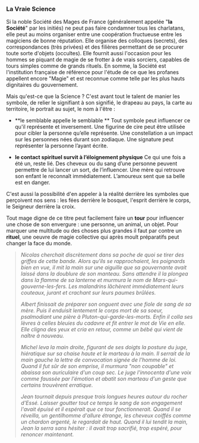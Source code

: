 ### La Vraie Science

Si la noble Société des Mages de France \(généralement appelée "**la Société**" par les initiés\) ne peut pas faire condamner tous les charlatans, elle peut au moins organiser entre une coopération fructueuse entre les magiciens de bonne réputation. Elle organise des colloques \(secrets\), des correspondances \(très privées\) et des filières permettant de se procurer toute sorte d'objets \(occultes\). Elle fournit aussi l'occasion pour les hommes se piquant de magie de se frotter à de vrais sorciers, capables de tours simples comme de grands rituels. En somme, la Société est l'institution française de référence pour l'étude de ce que les profanes appellent encore "Magie" et est reconnue comme telle par les plus hauts dignitaires du gouvernement.

Mais qu'est-ce que la Science ? C'est avant tout le talent de manier les symbole, de relier le signifiant à son signifié, le drapeau au pays, la carte au territoire, le portrait au sujet, le nom à l'être :

* **le semblable appelle le semblable ** Tout symbole peut influencer ce qu'il représente et inversement. Une figurine de cire peut être utilisée pour cibler la personne qu’elle représente. Une constellation a un impact sur les personnes nées durant son zodiaque. Une signature peut représenter la personne l’ayant écrite.

* **le contact spirituel survit à l’éloignement physique** Ce qui une fois a été un, reste lié. Des cheveux ou du sang d’une personne peuvent permettre de lui lancer un sort, de l’influencer. Une mère qui retrouve son enfant le reconnaît immédiatement. L’amoureux sent que sa belle est en danger.

C'est aussi la possibilité d'en appeler à la réalité derrière les symboles que perçoivent nos sens : les fées derrière le bosquet, l'esprit derrière le corps, le Seigneur derrière la croix.

Tout mage digne de ce titre peut facilement faire un **tour** pour influencer une chose de son envergure : une personne, un animal, un objet.  Pour marquer une multitude ou des choses plus grandes il faut par contre un **rituel**, une oeuvre de magie collective qui après moult préparatifs peut changer la face du monde.

> _Nicolas cherchait discrètement dans sa poche de quoi se tirer des griffes de cette bande. Alors qu'ils se rapprochaient, les poignards bien en vue, il mit la main sur une aiguille que sa gouvernante avait laissé dans la doublure de son manteau. Sans attendre il la plongea dans la flamme de sa lanterne et murmura le nom de Mars-qui-gouverne-les-fers. Les malandrins lâchèrent immédiatement leurs couteaux, jurant et crachant sur leurs paumes brûlées._
>
> _Albert finissait de préparer son onguent avec une fiole de sang de sa mère. Puis il enduisit lentement le corps mort de sa soeur, psalmodiant une pière à Pluton-qui-garde-les-morts. Enfin il colla ses lèvres à celles bleuies du cadavre et fit entrer le mot de Vie en elle. Elle cligna des yeux et cria en retour, comme un bébé qui vient de naître à nouveau._
>
> _Michel leva la main droite, figurant de ses doigts la posture du juge, hiératique sur sa chaise haute et le marteau à la main. Il serrait de la main gauche la lettre de convocation signée de l'homme de loi. Quand il fut sûr de son emprise, il murmura "non coupable" et abaissa son auriculaire d'un coup sec. Le juge l'innocenta d'une voix comme faussée par l'émotion et abatit son marteau d'un geste que certains trouvèrent erratique._
>
> _Jean tournait depuis presque trois longues heures autour du rocher d'Essé. Laisser goutter tout ce temps le sang de son engagement l'avait épuisé et il espérait que ce tour fonctionnerait. Quand il se réveilla, un gentilhomme d'allure étrange, les cheveux coiffés comme un chardon argenté, le regardait de haut. Quand il lui tendit la main, Jean la serra sans hésiter : il avait trop sacrifié, trop espéré, pour renoncer maintenant._



